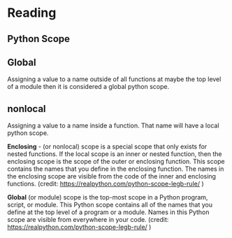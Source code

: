 # Reading

## Python Scope

## Global

Assigning a value to a name outside of all functions at maybe the top level of a module then it is considered a global python scope.

## nonlocal

Assigning a value to a name inside a function. That name will have a local python scope.

**Enclosing** - (or nonlocal) scope is a special scope that only exists for nested functions. If the local scope is an inner or nested function, then the enclosing scope is the scope of the outer or enclosing function. This scope contains the names that you define in the enclosing function. The names in the enclosing scope are visible from the code of the inner and enclosing functions. (credit: https://realpython.com/python-scope-legb-rule/ )


**Global** (or module) scope is the top-most scope in a Python program, script, or module. This Python scope contains all of the names that you define at the top level of a program or a module. Names in this Python scope are visible from everywhere in your code.  (credit: https://realpython.com/python-scope-legb-rule/ )


